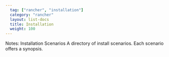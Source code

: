 ```yaml
---
  tag: ["rancher", "installation"]
  category: "rancher"
  layout: list-docs
  title: Installation
  weight: 100
---
```


Notes:	Installation Scenarios
A directory of install scenarios. Each scenario offers a synopsis.
